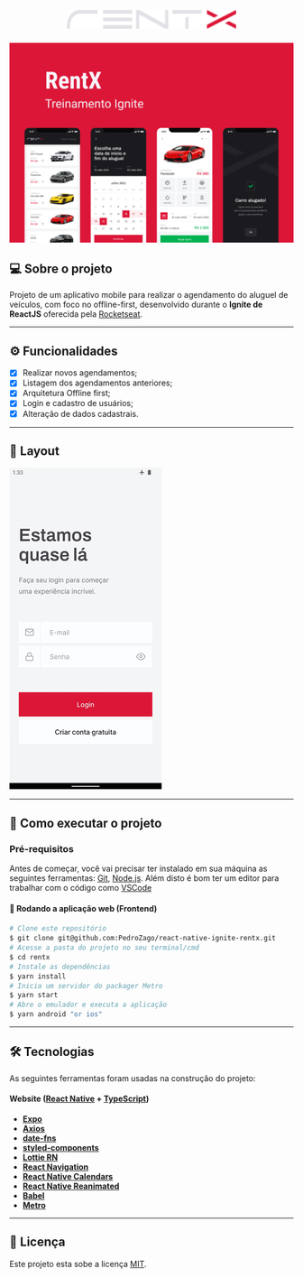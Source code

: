 <h1 align="center">
  <img alt="rentx" title="rentx" src="./.github/assets/logo.svg" width="300px">
</h1>

![cover](.github/assets/capa.png)

## 💻 Sobre o projeto

Projeto de um aplicativo mobile para realizar o agendamento do aluguel de veículos, com foco no offline-first, desenvolvido durante o **Ignite de ReactJS** oferecida pela [Rocketseat](https://www.rocketseat.com.br/ignite/).

---

## ⚙️ Funcionalidades

- [x] Realizar novos agendamentos;
- [x] Listagem dos agendamentos anteriores;
- [x] Arquitetura Offline first;
- [x] Login e cadastro de usuários;
- [x] Alteração de dados cadastrais.

---

## 🎨 Layout

![App](./.github/assets/full_app.gif)

---

## 🚀 Como executar o projeto

### Pré-requisitos

Antes de começar, você vai precisar ter instalado em sua máquina as seguintes ferramentas:
[Git](https://git-scm.com), [Node.js](https://nodejs.org/en/).
Além disto é bom ter um editor para trabalhar com o código como [VSCode](https://code.visualstudio.com/)

#### 🧭 Rodando a aplicação web (Frontend)

```bash
# Clone este repositório
$ git clone git@github.com:PedroZago/react-native-ignite-rentx.git
# Acesse a pasta do projeto no seu terminal/cmd
$ cd rentx
# Instale as dependências
$ yarn install
# Inicia um servidor do packager Metro
$ yarn start
# Abre o emulador e executa a aplicação
$ yarn android "or ios"
```

---

## 🛠 Tecnologias

As seguintes ferramentas foram usadas na construção do projeto:

#### **Website** ([React Native](https://reactnative.dev/) + [TypeScript](https://www.typescriptlang.org/))

- **[Expo](https://expo.dev/)**
- **[Axios](https://axios-http.com/)**
- **[date-fns](https://date-fns.org/)**
- **[styled-components](https://www.styled-components.com/)**
- **[Lottie RN](https://github.com/lottie-react-native/lottie-react-native)**
- **[React Navigation](https://reactnavigation.org/)**
- **[React Native Calendars](https://github.com/wix/react-native-calendars)**
- **[React Native Reanimated](https://docs.swmansion.com/react-native-reanimated/)**
- **[Babel](https://babeljs.io/)**
- **[Metro](https://facebook.github.io/metro/)**

---

## 📝 Licença

Este projeto esta sobe a licença [MIT](./LICENSE).

